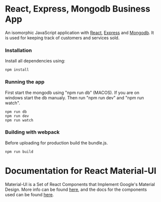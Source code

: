 # React, Express, Mongodb Business App
An isomorphic JavaScript application with [React](http://facebook.github.io/react/), [Express](expressjs.com) and [Mongodb](https://www.mongodb.com/). It is used for keeping track of customers and services sold.

### Installation
Install all dependencies using:
```
npm install
```

### Running the app
First start the mongodb using "npm run db" (MACOS). If you are on windows start the db manualy.
Then run "npm run dev" and "npm run watch".
```
npm run db
npm run dev
npm run watch
```

### Building with webpack
Before uploading for production build the bundle.js.
```
npm run build
```

# Documentation for React Material-UI
Material-UI is a Set of React Components that Implement Google's Material Design.
More info can be found [here](http://www.material-ui.com/#/), and the docs for the components used can be found [here](http://www.material-ui.com/#/components/app-bar).